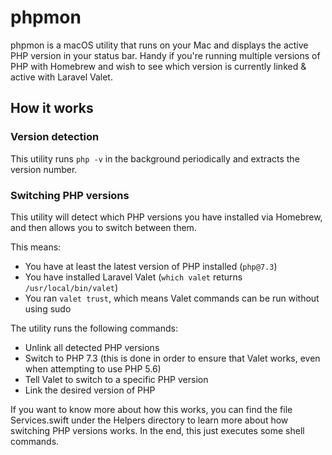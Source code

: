 # phpmon

phpmon is a macOS utility that runs on your Mac and displays the active PHP version in your status bar. Handy if you're running multiple versions of PHP with Homebrew and wish to see which version is currently linked & active with Laravel Valet.

## How it works

### Version detection

This utility runs `php -v` in the background periodically and extracts the version number.

### Switching PHP versions

This utility will detect which PHP versions you have installed via Homebrew, and then allows you to switch between them.

This means:

- You have at least the latest version of PHP installed (`php@7.3`)
- You have installed Laravel Valet (`which valet` returns `/usr/local/bin/valet`)
- You ran `valet trust`, which means Valet commands can be run without using sudo

The utility runs the following commands:

- Unlink all detected PHP versions
- Switch to PHP 7.3 (this is done in order to ensure that Valet works, even when attempting to use PHP 5.6)
- Tell Valet to switch to a specific PHP version
- Link the desired version of PHP

If you want to know more about how this works, you can find the file Services.swift under the Helpers directory to learn more about how switching PHP versions works. In the end, this just executes some shell commands.